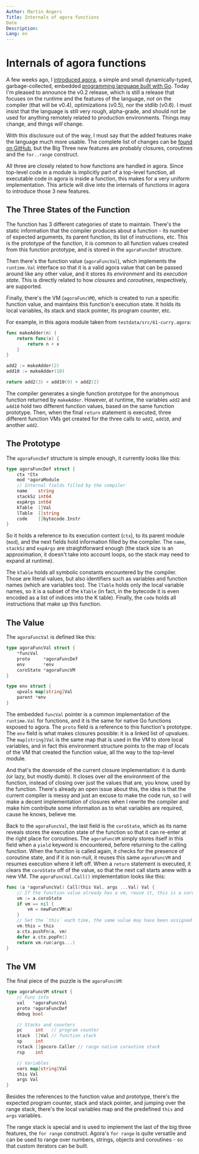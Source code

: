 ```yaml
---
Author: Martin Angers
Title: Internals of agora functions
Date
Description:
Lang: en
---
```


# Internals of agora functions

A few weeks ago, I [introduced agora][1], a simple and small dynamically-typed, garbage-collected, embedded [programming language built with Go][3]. Today I'm pleased to announce the v0.2 release, which is still a release that focuses on the runtime and the features of the language, *not* on the compiler (that will be v0.4), optimizations (v0.5), nor the stdlib (v0.6). I must insist that the language is still very rough, alpha-grade, and should not be used for anything remotely related to production environments. Things may change, and things *will* change.

With this disclosure out of the way, I must say that the added features make the language much more usable. The complete list of changes can be [found on GitHub][2], but the Big Three new features are probably closures, coroutines and the `for..range` construct.

All three are closely related to how functions are handled in agora. Since top-level code in a module is implicitly part of a top-level function, all executable code in agora is inside a function, this makes for a very uniform implementation. This article will dive into the internals of functions in agora to introduce those 3 new features.

## The Three States of the Function

The function has 3 different categories of state to maintain. There's the static information that the compiler produces about a function - its number of expected arguments, its parent function, its list of instructions, etc. This is the prototype of the function, it is common to all function values created from this function prototype, and is stored in the `agoraFuncDef` structure.

Then there's the function value (`agoraFuncVal`), which implements the `runtime.Val` interface so that it is a valid agora value that can be passed around like any other value, and it stores its *environment* and its *execution state*. This is directly related to how *closures* and *coroutines*, respectively, are supported.

Finally, there's the VM (`agoraFuncVM`), which is created to run a specific function value, and maintains this function's execution state. It holds its local variables, its stack and stack pointer, its program counter, etc.

For example, in this agora module taken from `testdata/src/61-curry.agora`:

```Go
func makeAdder(n) {
	return func(x) {
		return n + x
	}
}

add2 := makeAdder(2)
add10 := makeAdder(10)

return add2(3) + add10(9) + add2(2)
```

The compiler generates a single function prototype for the anonymous function returned by `makeAdder`. However, at runtime, the variables `add2` and `add10` hold two different function values, based on the same function prototype. Then, when the final `return` statement is executed, three different function VMs get created for the three calls to `add2`, `add10`, and another `add2`.

## The Prototype

The `agoraFuncDef` structure is simple enough, it currently looks like this:

```Go
type agoraFuncDef struct {
	ctx *Ctx
	mod *agoraModule
	// Internal fields filled by the compiler
	name    string
	stackSz int64
	expArgs int64
	kTable  []Val
	lTable  []string
	code    []bytecode.Instr
}
```

So it holds a reference to its execution context (`ctx`), to its parent module (`mod`), and the next fields hold information filled by the compiler. The `name`, `stackSz` and `expArgs` are straightforward enough (the stack size is an approximation, it doesn't take into account loops, so the stack may need to expand at runtime).

The `kTable` holds all symbolic constants encountered by the compiler. Those are literal values, but also identifiers such as variables and function names (which are variables too). The `lTable` holds only the local variable names, so it is a subset of the `kTable` (in fact, in the bytecode it is even encoded as a list of indices into the K table). Finally, the `code` holds all instructions that make up this function.

## The Value

The `agoraFuncVal` is defined like this:

```Go
type agoraFuncVal struct {
	*funcVal
	proto     *agoraFuncDef
	env       *env
	coroState *agoraFuncVM
}

type env struct {
	upvals map[string]Val
	parent *env
}
```

The embedded `funcVal` pointer is a common implementation of the `runtime.Val` for functions, and it is the same for native Go functions exposed to agora. The `proto` field is a reference to this function's prototype. The `env` field is what makes closures possible: it is a linked list of upvalues. The `map[string]Val` is the same map that is used in the VM to store local variables, and in fact this environment structure points to the map of locals of the VM that created the function value, all the way to the top-level module.

And that's the downside of the current closure implementation: it is dumb (or lazy, but mostly dumb). It closes over *all* the environment of the function, instead of closing over just the values that are, you know, used by the function. There's already an open issue about this, the idea is that the current compiler is messy and just an excuse to make the code run, so I will make a decent implementation of closures when I rewrite the compiler and make him contribute some information as to what variables are required, cause he knows, believe me.

Back to the `agoraFuncVal`, the last field is the `coroState`, which as its name reveals stores the execution state of the function so that it can re-enter at the right place for coroutines. The `agoraFuncVM` simply stores itself in this field when a `yield` keyword is encountered, before returning to the calling function. When the function is called again, it checks for the presence of coroutine state, and if it is non-null, it reuses this same `agoraFuncVM` and resumes execution where it left off. When a `return` statement is executed, it clears the `coroState` off of the value, so that the next call starts anew with a new VM. The `agoraFuncVal.Call()` implementation looks like this:

```Go
func (a *agoraFuncVal) Call(this Val, args ...Val) Val {
	// If the function value already has a vm, reuse it, this is a coroutine
	vm := a.coroState
	if vm == nil {
		vm = newFuncVM(a)
	}
	// Set the `this` each time, the same value may have been assigned to an object and called
	vm.this = this
	a.ctx.pushFn(a, vm)
	defer a.ctx.popFn()
	return vm.run(args...)
}
```

## The VM

The final piece of the puzzle is the `agoraFuncVM`:

```Go
type agoraFuncVM struct {
	// Func info
	val   *agoraFuncVal
	proto *agoraFuncDef
	debug bool

	// Stacks and counters
	pc     int   // program counter
	stack  []Val // function stack
	sp     int
	rstack []gocoro.Caller // range native coroutine stack
	rsp    int

	// Variables
	vars map[string]Val
	this Val
	args Val
}
```

Besides the references to the function value and prototype, there's the expected program counter, stack and stack pointer, and jumping over the range stack, there's the local variables map and the predefined `this` and `args` variables.

The range stack is special and is used to implement the last of the big three features, the `for range` construct. Agora's `for range` is quite versatile and can be used to range over numbers, strings, objects and coroutines - so that custom iterators can be built.

[1]: http://www.0value.com/introducing-agora--a-dynamic--embeddable-programming-language-built-with-Go
[2]: https://github.com/mna/agora/issues?milestone=2&page=1&state=closed
[3]: https://github.com/mna/agora
